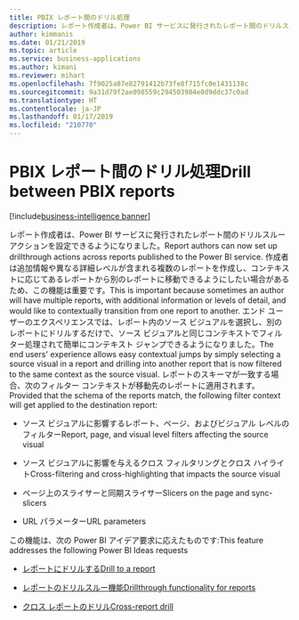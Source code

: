 ```yaml
---
title: PBIX レポート間のドリル処理
description: レポート作成者は、Power BI サービスに発行されたレポート間のドリルスルー アクションを設定できるようになりました。
author: kimmanis
ms.date: 01/21/2019
ms.topic: article
ms.service: business-applications
ms.author: kimani
ms.reviewer: mihart
ms.openlocfilehash: 7f9025a87e82791412b73fe8f715fc0e1431138c
ms.sourcegitcommit: 9a31d79f2ae098559c294503984e0d9ddc37c0ad
ms.translationtype: HT
ms.contentlocale: ja-JP
ms.lasthandoff: 01/17/2019
ms.locfileid: "210770"
---
```

# <a name="drill-between-pbix-reports"></a><span data-ttu-id="2b756-103">PBIX レポート間のドリル処理</span><span class="sxs-lookup"><span data-stu-id="2b756-103">Drill between PBIX reports</span></span>
[!include[business-intelligence banner](../../includes/business-intelligence.md)]


<span data-ttu-id="2b756-104">レポート作成者は、Power BI サービスに発行されたレポート間のドリルスルー アクションを設定できるようになりました。</span><span class="sxs-lookup"><span data-stu-id="2b756-104">Report authors can now set up drillthrough actions across reports published to the Power BI service.</span></span> <span data-ttu-id="2b756-105">作成者は追加情報や異なる詳細レベルが含まれる複数のレポートを作成し、コンテキストに応じてあるレポートから別のレポートに移動できるようにしたい場合があるため、この機能は重要です。</span><span class="sxs-lookup"><span data-stu-id="2b756-105">This is important because sometimes an author will have multiple reports, with additional information or levels of detail, and would like to contextually transition from one report to another.</span></span> <span data-ttu-id="2b756-106">エンド ユーザーのエクスペリエンスでは、レポート内のソース ビジュアルを選択し、別のレポートにドリルするだけで、ソース ビジュアルと同じコンテキストでフィルター処理されて簡単にコンテキスト ジャンプできるようになりました。</span><span class="sxs-lookup"><span data-stu-id="2b756-106">The end users' experience allows easy contextual jumps by simply selecting a source visual in a report and drilling into another report that is now filtered to the same context as the source visual.</span></span> <span data-ttu-id="2b756-107">レポートのスキーマが一致する場合、次のフィルター コンテキストが移動先のレポートに適用されます。</span><span class="sxs-lookup"><span data-stu-id="2b756-107">Provided that the schema of the reports match, the following filter context will get applied to the destination report:</span></span>

-   <span data-ttu-id="2b756-108">ソース ビジュアルに影響するレポート、ページ、およびビジュアル レベルのフィルター</span><span class="sxs-lookup"><span data-stu-id="2b756-108">Report, page, and visual level filters affecting the source visual</span></span>

-   <span data-ttu-id="2b756-109">ソース ビジュアルに影響を与えるクロス フィルタリングとクロス ハイライト</span><span class="sxs-lookup"><span data-stu-id="2b756-109">Cross-filtering and cross-highlighting that impacts the source visual</span></span>

-   <span data-ttu-id="2b756-110">ページ上のスライサーと同期スライサー</span><span class="sxs-lookup"><span data-stu-id="2b756-110">Slicers on the page and sync-slicers</span></span>

-   <span data-ttu-id="2b756-111">URL パラメーター</span><span class="sxs-lookup"><span data-stu-id="2b756-111">URL parameters</span></span>

<span data-ttu-id="2b756-112">この機能は、次の Power BI アイデア要求に応えたものです:</span><span class="sxs-lookup"><span data-stu-id="2b756-112">This feature addresses the following Power BI Ideas requests</span></span>

-   [<span data-ttu-id="2b756-113">レポートにドリルする</span><span class="sxs-lookup"><span data-stu-id="2b756-113">Drill to a report</span></span>](https://ideas.powerbi.com/forums/265200-power-bi-ideas/suggestions/13715889-drill-to-a-report-page)

-   [<span data-ttu-id="2b756-114">レポートのドリルスルー機能</span><span class="sxs-lookup"><span data-stu-id="2b756-114">Drillthrough functionality for reports</span></span>](https://ideas.powerbi.com/forums/265200-power-bi-ideas/suggestions/20533858-drill-through-functionality-in-power-bi-reports)

-   [<span data-ttu-id="2b756-115">クロス レポートのドリル</span><span class="sxs-lookup"><span data-stu-id="2b756-115">Cross-report drill</span></span>](https://ideas.powerbi.com/forums/265200-power-bi-ideas/suggestions/33751942-drill-through-between-different-reports)
